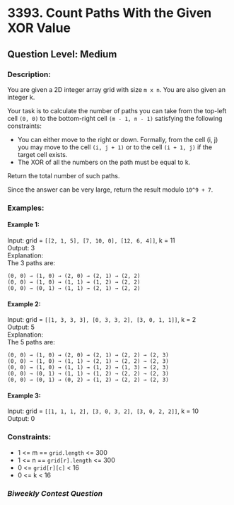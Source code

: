 # 3393. Count Paths With the Given XOR Value
## Question Level: Medium
### Description:
You are given a 2D integer array grid with size `m x n`. You are also given an integer k.

Your task is to calculate the number of paths you can take from the top-left cell `(0, 0)` to the bottom-right cell `(m - 1, n - 1)` satisfying the following constraints:
- You can either move to the right or down. Formally, from the cell (i, j) you may move to the cell `(i, j + 1)` or to the cell `(i + 1, j)` if the target cell exists.
- The XOR of all the numbers on the path must be equal to k.

Return the total number of such paths.

Since the answer can be very large, return the result modulo `10^9 + 7`.


### Examples:
#### Example 1:
Input: grid = `[[2, 1, 5], [7, 10, 0], [12, 6, 4]]`, k = 11<br>
Output: 3<br>
Explanation: <br>
The 3 paths are:<br>
```
(0, 0) → (1, 0) → (2, 0) → (2, 1) → (2, 2)
(0, 0) → (1, 0) → (1, 1) → (1, 2) → (2, 2)
(0, 0) → (0, 1) → (1, 1) → (2, 1) → (2, 2)
```
#### Example 2:
Input: grid = `[[1, 3, 3, 3], [0, 3, 3, 2], [3, 0, 1, 1]]`, k = 2<br>
Output: 5<br>
Explanation:<br>
The 5 paths are:<br>
```
(0, 0) → (1, 0) → (2, 0) → (2, 1) → (2, 2) → (2, 3)
(0, 0) → (1, 0) → (1, 1) → (2, 1) → (2, 2) → (2, 3)
(0, 0) → (1, 0) → (1, 1) → (1, 2) → (1, 3) → (2, 3)
(0, 0) → (0, 1) → (1, 1) → (1, 2) → (2, 2) → (2, 3)
(0, 0) → (0, 1) → (0, 2) → (1, 2) → (2, 2) → (2, 3)
```
#### Example 3:
Input: grid = `[[1, 1, 1, 2], [3, 0, 3, 2], [3, 0, 2, 2]]`, k = 10<br>
Output: 0<br>

### Constraints:

- 1 <= m == `grid.length` <= 300
- 1 <= n == `grid[r].length` <= 300
- 0 <= `grid[r][c]` < 16
- 0 <= k < 16

### <i>Biweekly Contest Question</i>